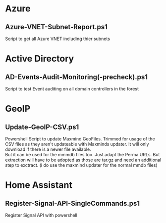 # Azure
## Azure-VNET-Subnet-Report.ps1
Script to get all Azure VNET including thier subnets

# Active Directory
## AD-Events-Audit-Monitoring(-precheck).ps1
Script to test Event auditing on all domain controllers in the forest

# GeoIP
## Update-GeoIP-CSV.ps1
Powershell Script to update Maxmind GeoFiles. Trimmed for usage of the CSV files as they aren't updateable with Maxminds updater. It will only download if there is a newer file available.  
But it can be used for the mmmdb files too. Just adapt the Perma URLs. But extraction will have to be adopted as those are tar.gz and need an additional step to exctract. (i do use the maxmind updater for the normal mmdb files)  
# Home Assistant
## Register-Signal-API-SingleCommands.ps1
Register Signal API with powershell
